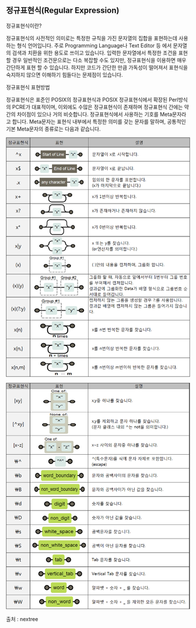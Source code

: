 ## 정규표현식(Regular Expression)

정규표현식이란?

정규표현식의 사전적인 의미로는 특정한 규칙을 가진 문자열의 집합을 표현하는데 사용하는 형식 언어입니다. 주로 Programming Language나 Text Editor 등 에서 문자열의 검색과 치환을 위한 용도로 쓰이고 있습니다. 
입력한 문자열에서 특정한 조건을 표현할 경우 일반적인 조건문으로는 다소 복잡할 수도 있지만, 정규표현식을 이용하면 매우 간단하게 표현 할 수 있습니다. 하지만 코드가 간단한 만큼 가독성이 떨어져서 표현식을 숙지하지 않으면 이해하기 힘들다는 문제점이 있습니다.

정규표현식 표현방법

정규표현식은 표준인 POSIX의 정규표현식과 POSIX 정규표현식에서 확장된 Perl방식의 PCRE가 대표적이며, 이외에도 수많은 정규표현식이 존재하며 정규표현식 간에는 약간의 차이점이 있으나 거의 비슷합니다. 정규표현식에서 사용하는 기호를 Meta문자라고 합니다. 
Meta문자는 표현식 내부에서 특정한 의미를 갖는 문자를 말하며, 공통적인 기본 Meta문자의 종류로는 다음과 같습니다.

![regex1](../../../../../../../../image/regex/1.png)


![regex2](../../../../../../../../image/regex/2.png)

출처 : nextree